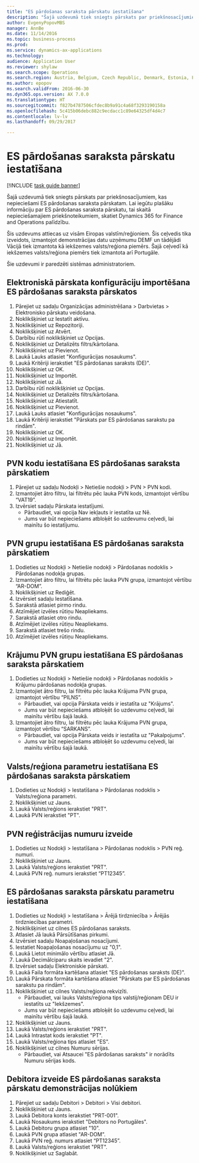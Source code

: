 ```yaml
--- 
title: "ES pārdošanas saraksta pārskatu iestatīšana"
description: "Šajā uzdevumā tiek sniegts pārskats par priekšnosacījumiem, kas nepieciešami ES pārdošanas saraksta pārskatam."
author: EvgenyPopovMBS
manager: AnnBe
ms.date: 11/14/2016
ms.topic: business-process
ms.prod: 
ms.service: dynamics-ax-applications
ms.technology: 
audience: Application User
ms.reviewer: shylaw
ms.search.scope: Operations
ms.search.region: Austria, Belgium, Czech Republic, Denmark, Estonia, Finland, France, Germany, Hungary, Ireland, Italy, Latvia, Lithuania, Netherlands, Poland, Spain, Sweden, United Kingdom
ms.author: epopov
ms.search.validFrom: 2016-06-30
ms.dyn365.ops.version: AX 7.0.0
ms.translationtype: HT
ms.sourcegitcommit: f827b4787506cfdec8b9a91c4a68f3293190158a
ms.openlocfilehash: 5c415b06debc882c9ecdacc1c89e64325df4d4c7
ms.contentlocale: lv-lv
ms.lasthandoff: 09/29/2017

---
```

# <a name="set-up-eu-sales-list-reporting"></a>ES pārdošanas saraksta pārskatu iestatīšana

[!INCLUDE [task guide banner](../../includes/task-guide-banner.md)]

Šajā uzdevumā tiek sniegts pārskats par priekšnosacījumiem, kas nepieciešami ES pārdošanas saraksta pārskatam. Lai iegūtu plašāku informāciju par ES pārdošanas saraksta pārskatu, tai skaitā nepieciešamajiem priekšnoteikumiem, skatiet Dynamics 365 for Finance and Operations palīdzību.

Šis uzdevums attiecas uz visām Eiropas valstīm/reģioniem. Šis ceļvedis tika izveidots, izmantojot demonstrācijas datu uzņēmumu DEMF un tādējādi Vācijā tiek izmantota kā iekšzemes valsts/reģiona piemērs. Šajā ceļvedī kā iekšzemes valsts/reģiona piemērs tiek izmantota arī Portugāle.

Šie uzdevumi ir paredzēti sistēmas administratoriem.


## <a name="import-electronic-reporting-configurations-for-eu-sales-list-reporting"></a>Elektroniskā pārskata konfigurāciju importēšana ES pārdošanas saraksta pārskatos
1. Pārejiet uz sadaļu Organizācijas administrēšana > Darbvietas > Elektronisko pārskatu veidošana.
2. Noklikšķiniet uz Iestatīt aktīvu.
3. Noklikšķiniet uz Repozitoriji.
4. Noklikšķiniet uz Atvērt.
5. Darbību rūtī noklikšķiniet uz Opcijas.
6. Noklikšķiniet uz Detalizēts filtrs/kārtošana.
7. Noklikšķiniet uz Pievienot.
8. Laukā Lauks atlasiet "Konfigurācijas nosaukums".
9. Laukā Kritēriji ierakstiet "ES pārdošanas saraksts (DE)".
10. Noklikšķiniet uz OK.
11. Noklikšķiniet uz Importēt.
12. Noklikšķiniet uz Jā.
13. Darbību rūtī noklikšķiniet uz Opcijas.
14. Noklikšķiniet uz Detalizēts filtrs/kārtošana.
15. Noklikšķiniet uz Atiestatīt.
16. Noklikšķiniet uz Pievienot.
17. Laukā Lauks atlasiet "Konfigurācijas nosaukums".
18. Laukā Kritēriji ierakstiet "Pārskats par ES pārdošanas sarakstu pa rindām".
19. Noklikšķiniet uz OK.
20. Noklikšķiniet uz Importēt.
21. Noklikšķiniet uz Jā.

## <a name="set-up-sales-tax-codes-for-eu-sales-list-reporting"></a>PVN kodu iestatīšana ES pārdošanas saraksta pārskatiem
1. Pārejiet uz sadaļu Nodokļi > Netiešie nodokļi > PVN > PVN kodi.
2. Izmantojiet ātro filtru, lai filtrētu pēc lauka PVN kods, izmantojot vērtību “VAT19”.
3. Izvērsiet sadaļu Pārskata iestatījumi.
    * Pārbaudiet, vai opcija Nav iekļauts ir iestatīta uz Nē.  
    * Jums var būt nepieciešams atbloķēt šo uzdevumu ceļvedi, lai mainītu šo iestatījumu.  

## <a name="set-up-sales-tax-groups-for-eu-sales-list-reporting"></a>PVN grupu iestatīšana ES pārdošanas saraksta pārskatiem
1. Dodieties uz Nodokļi > Netiešie nodokļi > Pārdošanas nodoklis > Pārdošanas nodokļa grupas.
2. Izmantojiet ātro filtru, lai filtrētu pēc lauka PVN grupa, izmantojot vērtību “AR-DOM”.
3. Noklikšķiniet uz Rediģēt.
4. Izvērsiet sadaļu Iestatīšana.
5. Sarakstā atlasiet pirmo rindu.
6. Atzīmējiet izvēles rūtiņu Neapliekams.
7. Sarakstā atlasiet otro rindu.
8. Atzīmējiet izvēles rūtiņu Neapliekams.
9. Sarakstā atlasiet trešo rindu.
10. Atzīmējiet izvēles rūtiņu Neapliekams.

## <a name="set-up-item-sales-tax-groups-for-eu-sales-list-reporting"></a>Krājumu PVN grupu iestatīšana ES pārdošanas saraksta pārskatiem
1. Dodieties uz Nodokļi > Netiešie nodokļi > Pārdošanas nodoklis > Krājumu pārdošanas nodokļa grupas.
2. Izmantojiet ātro filtru, lai filtrētu pēc lauka Krājuma PVN grupa, izmantojot vērtību “PILNS”.
    * Pārbaudiet, vai opcija Pārskata veids ir iestatīta uz "Krājums".  
    * Jums var būt nepieciešams atbloķēt šo uzdevumu ceļvedi, lai mainītu vērtību šajā laukā.  
3. Izmantojiet ātro filtru, lai filtrētu pēc lauka Krājuma PVN grupa, izmantojot vērtību “SARKANS”.
    * Pārbaudiet, vai opcija Pārskata veids ir iestatīta uz "Pakalpojums".  
    * Jums var būt nepieciešams atbloķēt šo uzdevumu ceļvedi, lai mainītu vērtību šajā laukā.  

## <a name="set-up-countryregion-parameters-for-eu-sales-list-reporting"></a>Valsts/reģiona parametru iestatīšana ES pārdošanas saraksta pārskatiem
1. Dodieties uz Nodokļi > Iestatīšana > Pārdošanas nodoklis > Valsts/reģiona parametri.
2. Noklikšķiniet uz Jauns.
3. Laukā Valsts/reģions ierakstiet "PRT".
4. Laukā PVN ierakstiet "PT".

## <a name="create-tax-exempt-numbers"></a>PVN reģistrācijas numuru izveide
1. Dodieties uz Nodokļi > Iestatīšana > Pārdošanas nodoklis > PVN reģ. numuri.
2. Noklikšķiniet uz Jauns.
3. Laukā Valsts/reģions ierakstiet "PRT".
4. Laukā PVN reģ. numurs ierakstiet “PT12345”.

## <a name="set-up-eu-sales-list-reporting-parameters"></a>ES pārdošanas saraksta pārskatu parametru iestatīšana
1. Dodieties uz Nodokļi > Iestatīšana > Ārējā tirdzniecība > Ārējās tirdzniecības parametri.
2. Noklikšķiniet uz cilnes ES pārdošanas saraksts.
3. Atlasiet Jā laukā Pārsūtīšanas pirkumi.
4. Izvērsiet sadaļu Noapaļošanas nosacījumi.
5. Iestatiet Noapaļošanas nosacījumu uz "0,1".
6. Laukā Lietot minimālo vērtību atlasiet Jā.
7. Laukā Decimālciparu skaits ievadiet "2".
8. Izvērsiet sadaļu Elektroniskie pārskati.
9. Laukā Faila formāta kartēšana atlasiet "ES pārdošanas saraksts (DE)".
10. Laukā Pārskata formāta kartēšana atlasiet "Pārskats par ES pārdošanas sarakstu pa rindām".
11. Noklikšķiniet uz cilnes Valsts/reģiona rekvizīti.
    * Pārbaudiet, vai lauks Valsts/reģiona tips valstij/reģionam DEU ir iestatīts uz "Iekšzemes".  
    * Jums var būt nepieciešams atbloķēt šo uzdevumu ceļvedi, lai mainītu vērtību šajā laukā.  
12. Noklikšķiniet uz Jauns.
13. Laukā Valsts/reģions ierakstiet "PRT".
14. Laukā Intrastat kods ierakstiet "PT".
15. Laukā Valsts/reģiona tips atlasiet "ES".
16. Noklikšķiniet uz cilnes Numuru sērijas.
    * Pārbaudiet, vai Atsaucei "ES pārdošanas saraksts" ir norādīts Numuru sērijas kods.  

## <a name="create-a-customer-for-eu-sales-list-reporting-demo-purposes"></a>Debitora izveide ES pārdošanas saraksta pārskatu demonstrācijas nolūkiem
1. Pārejiet uz sadaļu Debitori > Debitori > Visi debitori.
2. Noklikšķiniet uz Jauns.
3. Laukā Debitora konts ierakstiet "PRT-001".
4. Laukā Nosaukums ierakstiet "Debitors no Portugāles".
5. Laukā Debitoru grupa atlasiet "10".
6. Laukā PVN grupa atlasiet "AR-DOM".
7. Laukā PVN reģ. numurs atlasiet “PT12345”.
8. Laukā Valsts/reģions ierakstiet "PRT".
9. Noklikšķiniet uz Saglabāt.


